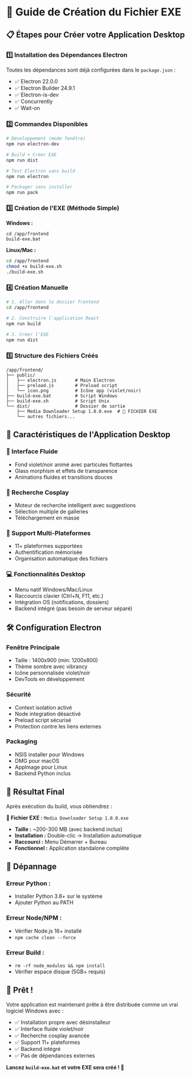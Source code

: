 # 🚀 Guide de Création du Fichier EXE

## 📋 Étapes pour Créer votre Application Desktop

### 1️⃣ **Installation des Dépendances Electron**

Toutes les dépendances sont déjà configurées dans le `package.json` :
- ✅ Electron 22.0.0
- ✅ Electron Builder 24.9.1
- ✅ Electron-is-dev
- ✅ Concurrently
- ✅ Wait-on

### 2️⃣ **Commandes Disponibles**

```bash
# Développement (mode fenêtre)
npm run electron-dev

# Build + Créer EXE
npm run dist

# Test Electron sans build
npm run electron

# Packager sans installer
npm run pack
```

### 3️⃣ **Création de l'EXE (Méthode Simple)**

**Windows :**
```batch
cd /app/frontend
build-exe.bat
```

**Linux/Mac :**
```bash
cd /app/frontend
chmod +x build-exe.sh
./build-exe.sh
```

### 4️⃣ **Création Manuelle**

```bash
# 1. Aller dans le dossier frontend
cd /app/frontend

# 2. Construire l'application React
npm run build

# 3. Créer l'EXE
npm run dist
```

### 5️⃣ **Structure des Fichiers Créés**

```
/app/frontend/
├── public/
│   ├── electron.js       # Main Electron
│   ├── preload.js        # Preload script
│   └── icon.png          # Icône app (violet/noir)
├── build-exe.bat         # Script Windows
├── build-exe.sh          # Script Unix
└── dist/                 # Dossier de sortie
    ├── Media Downloader Setup 1.0.0.exe  # 🎯 FICHIER EXE
    └── autres fichiers...
```

## 🎨 **Caractéristiques de l'Application Desktop**

### **🌟 Interface Fluide**
- Fond violet/noir animé avec particules flottantes
- Glass morphism et effets de transparence
- Animations fluides et transitions douces

### **👘 Recherche Cosplay**
- Moteur de recherche intelligent avec suggestions
- Sélection multiple de galleries
- Téléchargement en masse

### **📱 Support Multi-Plateformes**
- 11+ plateformes supportées
- Authentification mémorisée
- Organisation automatique des fichiers

### **💻 Fonctionnalités Desktop**
- Menu natif Windows/Mac/Linux
- Raccourcis clavier (Ctrl+N, F11, etc.)
- Intégration OS (notifications, dossiers)
- Backend intégré (pas besoin de serveur séparé)

## 🛠️ **Configuration Electron**

### **Fenêtre Principale**
- Taille : 1400x900 (min: 1200x800)
- Thème sombre avec vibrancy
- Icône personnalisée violet/noir
- DevTools en développement

### **Sécurité**
- Context isolation activé
- Node integration désactivé
- Preload script sécurisé
- Protection contre les liens externes

### **Packaging**
- NSIS installer pour Windows
- DMG pour macOS
- AppImage pour Linux
- Backend Python inclus

## 🎯 **Résultat Final**

Après exécution du build, vous obtiendrez :

**📁 Fichier EXE :** `Media Downloader Setup 1.0.0.exe`
- **Taille :** ~200-300 MB (avec backend inclus)
- **Installation :** Double-clic → Installation automatique
- **Raccourci :** Menu Démarrer + Bureau
- **Fonctionnel :** Application standalone complète

## 🚨 **Dépannage**

### **Erreur Python :**
- Installer Python 3.8+ sur le système
- Ajouter Python au PATH

### **Erreur Node/NPM :**
- Vérifier Node.js 16+ installé
- `npm cache clean --force`

### **Erreur Build :**
- `rm -rf node_modules && npm install`
- Vérifier espace disque (5GB+ requis)

## 🎉 **Prêt !**

Votre application est maintenant prête à être distribuée comme un vrai logiciel Windows avec :
- ✅ Installation propre avec désinstalleur
- ✅ Interface fluide violet/noir
- ✅ Recherche cosplay avancée  
- ✅ Support 11+ plateformes
- ✅ Backend intégré
- ✅ Pas de dépendances externes

**Lancez `build-exe.bat` et votre EXE sera créé ! 🚀**